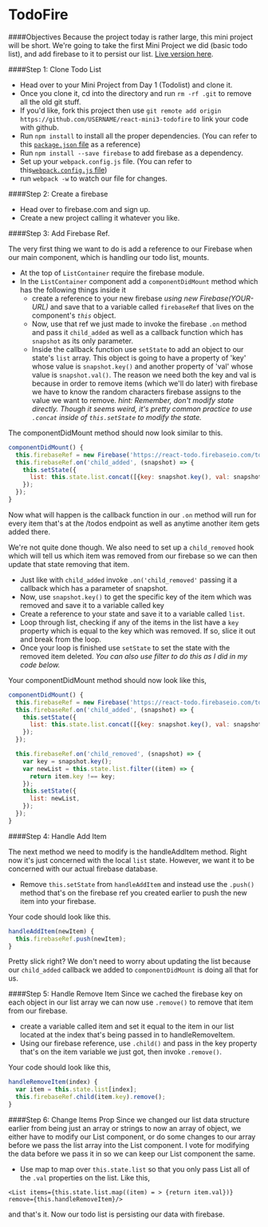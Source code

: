 # TodoFire

####Objectives
Because the project today is rather large, this mini project will be short. We're going to take the first Mini Project we did (basic todo list), and add firebase to it to persist our list. [Live version here](http://reactweek.com/projects/mini-todofire/).

####Step 1: Clone Todo List
* Head over to your Mini Project from Day 1 (Todolist) and clone it.
* Once you clone it, cd into the directory and run ```rm -rf .git``` to remove all the old git stuff.
* If you'd like, fork this project then use ```git remote add origin https://github.com/USERNAME/react-mini3-todofire``` to link your code with github.
* Run ```npm install``` to install all the proper dependencies. (You can refer to this [`package.json` file](https://gist.github.com/jasonalmaturner/d163094eb61b1f6f4ead#file-package-json) as a reference)
* Run ```npm install --save firebase``` to add firebase as a dependency.
* Set up your `webpack.config.js` file. (You can refer to this[`webpack.config.js` file](https://gist.github.com/jasonalmaturner/d163094eb61b1f6f4ead#file-webpack-config-js))
* run ```webpack -w``` to watch our file for changes.

####Step 2: Create a firebase
* Head over to firebase.com and sign up.
* Create a new project calling it whatever you like.

####Step 3: Add Firebase Ref.

The very first thing we want to do is add a reference to our Firebase when our main component, which is handling our todo list, mounts.

* At the top of ```ListContainer``` require the firebase module.
* In the ```ListContainer``` component add a ```componentDidMount``` method which has the following things inside it
  - create a reference to your new firebase *using new Firebase(YOUR-URL)* and save that to a variable called ```firebaseRef``` that lives on the component's *```this```* object.
  - Now, use that ref we just made to invoke the firebase ```.on``` method and pass it ```child_added``` as well as a callback function which has ```snapshot``` as its only parameter.
  - Inside the callback function use ```setState``` to add an object to our state's ```list``` array. This object is going to have a property of 'key' whose value is ```snapshot.key()``` and another property of 'val' whose value is ```snapshot.val()```. The reason we need both the key and val is because in order to remove items (which we'll do later) with firebase we have to know the random characters firebase assigns to the value we want to remove. *hint: Remember, don't modify state directly. Though it seems weird, it's pretty common practice to use ```.concat``` inside of ```this.setState``` to modify the state.*

The componentDidMount method should now look similar to this.
```javascript
componentDidMount() {
  this.firebaseRef = new Firebase('https://react-todo.firebaseio.com/todos');
  this.firebaseRef.on('child_added', (snapshot) => {
    this.setState({
      list: this.state.list.concat([{key: snapshot.key(), val: snapshot.val()}]),
    });
  });
}
```

Now what will happen is the callback function in our ```.on``` method will run for every item that's at the /todos endpoint as well as anytime another item gets added there.

We're not quite done though. We also need to set up a ```child_removed``` hook which will tell us which item was removed from our firebase so we can then update that state removing that item.

* Just like with ```child_added``` invoke ```.on('child_removed'``` passing it a callback which has a parameter of snapshot.
* Now, use ```snapshot.key()``` to get the specific key of the item which was removed and save it to a variable called key
* Create a reference to your state and save it to a variable called ```list```.
* Loop through list, checking if any of the items in the list have a ```key``` property which is equal to the key which was removed. If so, slice it out and break from the loop.
* Once your loop is finished use ```setState``` to set the state with the removed item deleted. *You can also use filter to do this as I did in my code below.*

Your componentDidMount method should now look like this,
```javascript
componentDidMount() {
  this.firebaseRef = new Firebase('https://react-todo.firebaseio.com/todos');
  this.firebaseRef.on('child_added', (snapshot) => {
    this.setState({
      list: this.state.list.concat([{key: snapshot.key(), val: snapshot.val()}]),
    });
  });

  this.firebaseRef.on('child_removed', (snapshot) => {
    var key = snapshot.key();
    var newList = this.state.list.filter((item) => {
      return item.key !== key;
    });
    this.setState({
      list: newList,
    });
  });
}
```
####Step 4: Handle Add Item

The next method we need to modify is the handleAddItem method. Right now it's just concerned with the local ```list``` state. However, we want it to be concerned with our actual firebase database.

* Remove ```this.setState``` from ```handleAddItem``` and instead use the ```.push()``` method that's on the firebase ref you created earlier to push the new item into your firebase.

Your code should look like this.

```javascript
handleAddItem(newItem) {
  this.firebaseRef.push(newItem);
}
```

Pretty slick right? We don't need to worry about updating the list because our ```child_added``` callback we added to ```componentDidMount``` is doing all that for us.

####Step 5: Handle Remove Item
Since we cached the firebase key on each object in our list array we can now use ```.remove()``` to remove that item from our firebase.

* create a variable called item and set it equal to the item in our list located at the index that's being passed in to handleRemoveItem.
* Using our firebase reference, use ```.child()``` and pass in the key property that's on the item variable we just got, then invoke ```.remove()```.

Your code should look like this,

```javascript
handleRemoveItem(index) {
  var item = this.state.list[index];
  this.firebaseRef.child(item.key).remove();
}
```

####Step 6: Change Items Prop
Since we changed our list data structure earlier from being just an array or strings to now an array of object, we either have to modify our List component, or do some changes to our array before we pass the list array into the List component. I vote for modifying the data before we pass it in so we can keep our List component the same.

* Use map to map over ```this.state.list``` so that you only pass List all of the ```.val``` properties on the list.
Like this,

```<List items={this.state.list.map((item) = > {return item.val})} remove={this.handleRemoveItem}/>```

and that's it. Now our todo list is persisting our data with firebase.

<!-- *It was a little annoying trying to keep our components state in sync with our firebase. Because of this, the Firebase devs made a nice Mixin you can use with React in order to keep both in sync. Check it out at [HERE](https://www.firebase.com/docs/web/libraries/react/?utm_source=reactfire) -->
